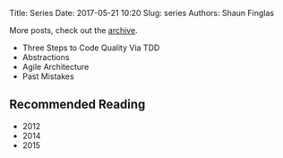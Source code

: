 Title: Series
Date: 2017-05-21 10:20
Slug: series
Authors: Shaun Finglas

More posts, check out the [archive](/archives.html).

- Three Steps to Code Quality Via TDD
- Abstractions
- Agile Architecture
- Past Mistakes

## Recommended Reading

- 2012
- 2014
- 2015